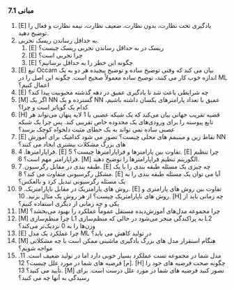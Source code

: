 ### 7.1 مبانی

1. [E] یادگیری تحت نظارت، بدون نظارت، ضعیف نظارت، نیمه نظارت و فعال را توضیح دهید.
2. به حداقل رساندن ریسک تجربی.
     1. [E] ریسک در به حداقل رساندن تجربی ریسک چیست؟
     2. [E] چرا تجربی است؟
     3. [E] چگونه این خطر را به حداقل برسانیم؟
3. [E] تیغ Occam بیان می کند که وقتی توضیح ساده و توضیح پیچیده هر دو به یک اندازه خوب کار می کنند، توضیح ساده معمولاً صحیح است. چگونه این اصل را در ML اعمال کنیم؟
4. [E] چه شرایطی باعث شد تا یادگیری عمیق در دهه گذشته محبوبیت پیدا کند؟
5. [M] اگر یک NN گسترده و یک NN عمیق با تعداد پارامترهای یکسان داشته باشیم، کدام یک گویاتر است و چرا؟
6. [H] قضیه تقریب جهانی بیان می‌کند که یک شبکه عصبی با 1 لایه پنهان می‌تواند هر تابع پیوسته را برای ورودی‌های یک محدوده خاص تقریبی کند. پس چرا یک شبکه عصبی ساده نمی تواند به یک خطای مثبت دلخواه کوچک برسد؟
7. [E] نقاط زین و مینیمم های محلی چیست؟ تصور می شود کدامیک برای آموزش NN های بزرگ مشکلات بیشتری ایجاد می کنند؟
8. فراپارامترها.
     4. [E] تفاوت بین پارامترها و فراپارامترها چیست؟
     5. [E] چرا تنظیم فراپارامتر مهم است؟
     6. [M] الگوریتم تنظیم فراپارامترها را توضیح دهید.
9. طبقه بندی در مقابل رگرسیون.
     7. [E] چه چیزی یک مسئله طبقه بندی را با یک مشکل رگرسیونی متفاوت می کند؟
     8. [E] آیا می توان یک مسئله طبقه بندی را به یک مسئله رگرسیونی تبدیل کرد و بالعکس؟
10. روش های پارامتریک در مقابل ناپارامتریک.
     9. [E] تفاوت بین روش های پارامتری و روش های ناپارامتریک چیست؟ از هر روش یک مثال بزنید.
     10. [H] چه زمانی باید از یکی و چه زمانی از دیگری استفاده کنیم؟
11. [M] چرا مجموعه مدل‌های آموزش‌دیده مستقل عموماً عملکرد را بهبود می‌بخشد؟
12. [M] چرا منظم‌سازی L1 به پراکندگی منجر می‌شود در حالی که منظم‌سازی L2 وزن‌ها را به 0 نزدیک‌تر می‌کند؟
13. [E] چرا عملکرد یک مدل ML در تولید کاهش می یابد؟
14. [M] هنگام استقرار مدل های بزرگ یادگیری ماشینی ممکن است با چه مشکلاتی مواجه شویم؟
15. مدل شما در مجموعه تست عملکرد بسیار خوبی دارد اما در تولید ضعیف است.
     11. [م] فرضیه های شما در مورد علل چیست؟
     12. [H] چگونه صحت فرضیه های خود را تأیید می کنید؟
     13. [M] تصور کنید فرضیه های شما در مورد علل درست است. برای رسیدگی به آنها چه می کنید؟